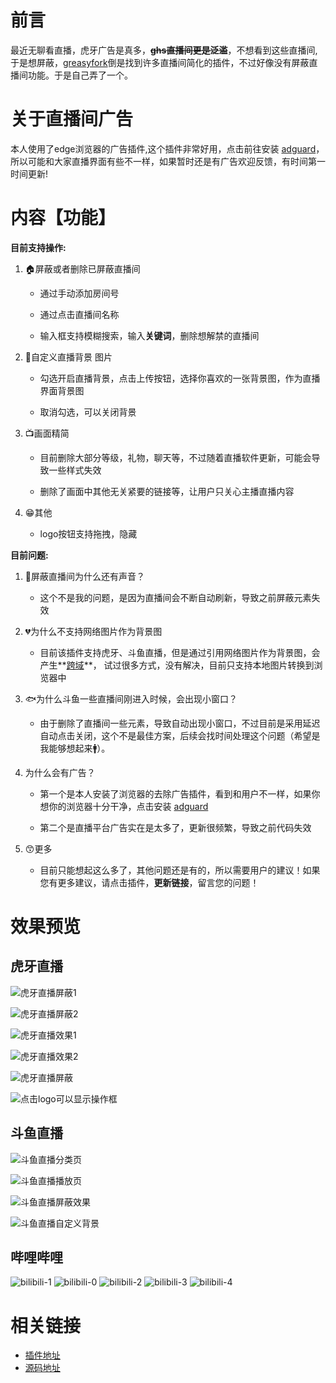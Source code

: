 # 前言

最近无聊看直播，虎牙广告是真多，~~**ghs直播间更是泛滥**~~，不想看到这些直播间,于是想屏蔽，[greasyfork](https://greasyfork.org/)倒是找到许多直播间简化的插件，不过好像没有屏蔽直播间功能。于是自己弄了一个。

# 关于直播间广告

本人使用了edge浏览器的广告插件,这个插件非常好用，点击前往安装 [adguard](https://microsoftedge.microsoft.com/addons/detail/adguard-%E5%B9%BF%E5%91%8A%E6%8B%A6%E6%88%AA%E5%99%A8/pdffkfellgipmhklpdmokmckkkfcopbh?hl=zh-CN)，所以可能和大家直播界面有些不一样，如果暂时还是有广告欢迎反馈，有时间第一时间更新!

# 内容【功能】

**目前支持操作:**

1. 🏠屏蔽或者删除已屏蔽直播间 

     - 通过手动添加房间号

     - 通过点击直播间名称 

     - 输入框支持模糊搜索，输入**关键词**，删除想解禁的直播间

2. 🎦自定义直播背景 图片

     - 勾选开启直播背景，点击上传按钮，选择你喜欢的一张背景图，作为直播界面背景图 

     - 取消勾选，可以关闭背景

3. 📺画面精简

     - 目前删除大部分等级，礼物，聊天等，不过随着直播软件更新，可能会导致一些样式失效

     - 删除了画面中其他无关紧要的链接等，让用户只关心主播直播内容

4. 😁其他
     - logo按钮支持拖拽，隐藏


**目前问题:**

1. 👴屏蔽直播间为什么还有声音？
     - 这个不是我的问题，是因为直播间会不断自动刷新，导致之前屏蔽元素失效

2. 💔为什么不支持网络图片作为背景图
     - 目前该插件支持虎牙、斗鱼直播，但是通过引用网络图片作为背景图，会产生**[跨域](https://developer.mozilla.org/zh-CN/docs/Web/HTTP/CORS)**，
       试过很多方式，没有解决，目前只支持本地图片转换到浏览器中

3. 🐟为什么斗鱼一些直播间刚进入时候，会出现小窗口？
     - 由于删除了直播间一些元素，导致自动出现小窗口，不过目前是采用延迟自动点击关闭，这个不是最佳方案，后续会找时间处理这个问题（希望是我能够想起来🚹）。

4. 为什么会有广告？

     - 第一个是本人安装了浏览器的去除广告插件，看到和用户不一样，如果你想你的浏览器十分干净，点击安装 [adguard](https://microsoftedge.microsoft.com/addons/detail/adguard-%E5%B9%BF%E5%91%8A%E6%8B%A6%E6%88%AA%E5%99%A8/pdffkfellgipmhklpdmokmckkkfcopbh?hl=zh-CN)

     - 第二个是直播平台广告实在是太多了，更新很频繁，导致之前代码失效

5. 😙更多
     - 目前只能想起这么多了，其他问题还是有的，所以需要用户的建议！如果您有更多建议，请点击插件，**更新链接**，留言您的问题！
       





# 效果预览



## 虎牙直播

![虎牙直播屏蔽1](https://cdn.staticaly.com/gh/wuxin0011/blog-resource@main/live-plugin/1.png)

![虎牙直播屏蔽2](https://cdn.staticaly.com/gh/wuxin0011/blog-resource@main/live-plugin/2.png)

![虎牙直播效果1](https://cdn.staticaly.com/gh/wuxin0011/blog-resource@main/live-plugin/3.png)

![虎牙直播效果2](https://cdn.staticaly.com/gh/wuxin0011/blog-resource@main/live-plugin/4.png)

![虎牙直播屏蔽](https://cdn.staticaly.com/gh/wuxin0011/blog-resource@main/live-plugin/5.png)

![点击logo可以显示操作框](https://cdn.staticaly.com/gh/wuxin0011/blog-resource@main/bem/huya-logo-click.png)

## 斗鱼直播

![斗鱼直播分类页](https://cdn.staticaly.com/gh/wuxin0011/blog-resource@main/live-plugin/6.png)

![斗鱼直播播放页](https://cdn.staticaly.com/gh/wuxin0011/blog-resource@main/live-plugin/7.png)

![斗鱼直播屏蔽效果](https://cdn.staticaly.com/gh/wuxin0011/blog-resource@main/live-plugin/8.png)

![斗鱼直播自定义背景](https://cdn.staticaly.com/gh/wuxin0011/blog-resource@main/live-plugin/9.png)





## 哔哩哔哩


![bilibili-1](https://github.com/wuxin0011/huya-live/assets/65836396/06bfe0ff-3eea-4dfd-a68c-a18146a57a1b)
![bilibili-0](https://github.com/wuxin0011/huya-live/assets/65836396/b33b5982-b8de-4d95-aed0-b8e9a445bf9c)
![bilibili-2](https://github.com/wuxin0011/huya-live/assets/65836396/0348973c-fd88-4340-a95f-a8bca919a906)
![bilibili-3](https://github.com/wuxin0011/huya-live/assets/65836396/2cdf8aba-3784-492d-8d4d-55add06cf846)
![bilibili-4](https://github.com/wuxin0011/huya-live/assets/65836396/4fcb5e85-aab0-4b57-a67a-2334da4b788b)



# 相关链接

- [插件地址](https://greasyfork.org/zh-CN/scripts/449261-%E8%99%8E%E7%89%99%E7%9B%B4%E6%92%AD)
- [源码地址](https://github.com/wuxin0011/huya-live)
